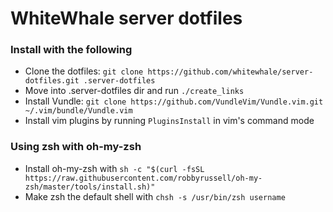 # WhiteWhale server dotfiles

### Install with the following

* Clone the dotfiles: `git clone https://github.com/whitewhale/server-dotfiles.git .server-dotfiles`
* Move into .server-dotfiles dir and run `./create_links`
* Install Vundle: `git clone https://github.com/VundleVim/Vundle.vim.git ~/.vim/bundle/Vundle.vim`
* Install vim plugins by running `PluginsInstall` in vim's command mode

### Using zsh with oh-my-zsh

* Install oh-my-zsh with `sh -c "$(curl -fsSL https://raw.githubusercontent.com/robbyrussell/oh-my-zsh/master/tools/install.sh)"`
* Make zsh the default shell with `chsh -s /usr/bin/zsh username`
